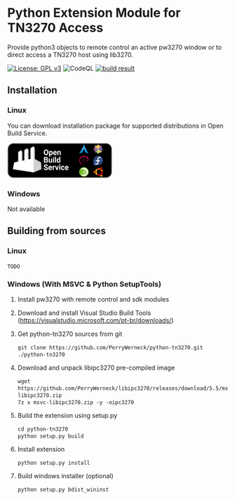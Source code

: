 # Python Extension Module for TN3270 Access

Provide python3 objects to remote control an active pw3270 window or to direct access a TN3270 host using lib3270.

[![License: GPL v3](https://img.shields.io/badge/License-GPL%20v3-blue.svg)](https://www.gnu.org/licenses/gpl-3.0)
![CodeQL](https://github.com/PerryWerneck/lib3270/workflows/CodeQL/badge.svg)
[![build result](https://build.opensuse.org/projects/home:PerryWerneck:pw3270/packages/python3-tn3270/badge.svg?type=percent)](https://build.opensuse.org/package/show/home:PerryWerneck:pw3270/python3-tn3270)

## Installation

### Linux

You can download installation package for supported distributions in Open Build Service.

[<img src="https://raw.githubusercontent.com/PerryWerneck/pw3270/master/branding/obs-badge-en.svg" alt="Download from open build service" height="80px">](https://software.opensuse.org/download.html?project=home%3APerryWerneck%3Apw3270&package=python3-tn3270)


### Windows

Not available

## Building from sources

### Linux

	TODO

### Windows (With MSVC & Python SetupTools)

1. Install pw3270 with remote control and sdk modules

2. Download and install Visual Studio Build Tools (https://visualstudio.microsoft.com/pt-br/downloads/)

3. Get python-tn3270 sources from git

	```shell
	git clone https://github.com/PerryWerneck/python-tn3270.git ./python-tn3270
	```

4. Download and unpack libipc3270 pre-compiled image

	```shell
	wget https://github.com/PerryWerneck/libipc3270/releases/download/5.5/msvc-libipc3270.zip
	7z x msvc-libipc3270.zip -y -oipc3270
	```

5. Build the extension using setup.py

	```shell
	cd python-tn3270
	python setup.py build
	```

6. Install extension

	```shell
	python setup.py install
	```
	
7. Build windows installer (optional)

	```shell
	python setup.py bdist_wininst
	```


